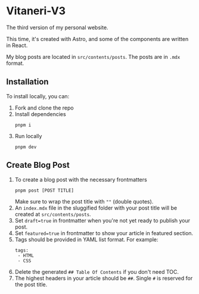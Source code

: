 # Vitaneri-V3

The third version of my personal website.

This time, it's created with Astro, and some of the components are written in React.

My blog posts are located in `src/contents/posts`. The posts are in `.mdx` format.

## Installation

To install locally, you can:

1. Fork and clone the repo
2. Install dependencies
   ```
   pnpm i
   ```
3. Run locally
   ```
   pnpm dev
   ```

## Create Blog Post

1. To create a blog post with the necessary frontmatters
   ```
   pnpm post [POST TITLE]
   ```
   Make sure to wrap the post title with `""` (double quotes).
2. An `index.mdx` file in the sluggified folder with your post title will be created at `src/contents/posts`.
3. Set `draft=true` in frontmatter when you're not yet ready to publish your post.
4. Set `featured=true` in frontmatter to show your article in featured section.
5. Tags should be provided in YAML list format. For example:
   ```
   tags:
    - HTML
    - CSS
   ```
6. Delete the generated `## Table Of Contents` if you don't need TOC.
7. The highest headers in your article should be `##`. Single `#` is reserved for the post title.
